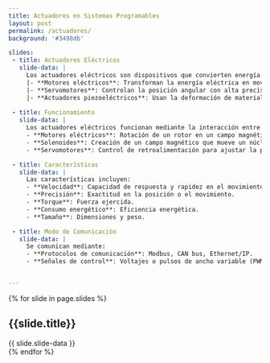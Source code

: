 ```yaml
---
title: Actuadores en Sistemas Programables
layout: post
permalink: /actuadores/
background: '#3498db'

slides:
 - title: Actuadores Eléctricos
   slide-data: |
     Los actuadores eléctricos son dispositivos que convierten energía eléctrica en energía mecánica. Existen varios tipos, entre los que destacan:
     |- **Motores eléctricos**: Transforman la energía eléctrica en movimiento rotativo.
     |- **Servomotores**: Controlan la posición angular con alta precisión.
     |- **Actuadores piezoeléctricos**: Usan la deformación de materiales piezoeléctricos para producir movimiento.
  
 - title: Funcionamiento
   slide-data: |
     Los actuadores eléctricos funcionan mediante la interacción entre campos electromagnéticos y componentes mecánicos. Ejemplos:
     - **Motores eléctricos**: Rotación de un rotor en un campo magnético.
     - **Solenoides**: Creación de un campo magnético que mueve un núcleo.
     - **Servomotores**: Control de retroalimentación para ajustar la posición.

 - title: Características
   slide-data: |
     Las características incluyen:
     - **Velocidad**: Capacidad de respuesta y rapidez en el movimiento.
     - **Precisión**: Exactitud en la posición o el movimiento.
     - **Torque**: Fuerza ejercida.
     - **Consumo energético**: Eficiencia energética.
     - **Tamaño**: Dimensiones y peso.

 - title: Modo de Comunicación
   slide-data: |
     Se comunican mediante:
     - **Protocolos de comunicación**: Modbus, CAN bus, Ethernet/IP.
     - **Señales de control**: Voltajes o pulsos de ancho variable (PWM).


---
```


{% for slide in page.slides %}
<section data-background="{% if slide.background %}{{slide.background}}{% else %}{{page.background}}{% endif %}">
  <h1>{{slide.title}}</h1>
  {{ slide.slide-data }}
</section>
{% endfor %}
    
